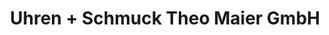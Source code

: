 ---
title: "Uhren + Schmuck Theo Maier GmbH"
url: /moessingen/uhren-schmuck-theo-maier-gmbh/
shop: Schmuck
---